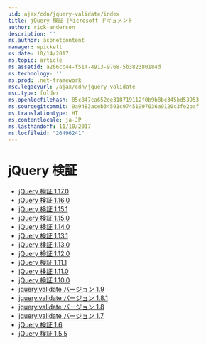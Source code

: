 ```yaml
---
uid: ajax/cdn/jquery-validate/index
title: jQuery 検証 |Microsoft ドキュメント
author: rick-anderson
description: ''
ms.author: aspnetcontent
manager: wpickett
ms.date: 10/14/2017
ms.topic: article
ms.assetid: a266cc44-f514-4913-9768-5b382380184d
ms.technology: ''
ms.prod: .net-framework
msc.legacyurl: /ajax/cdn/jquery-validate
msc.type: folder
ms.openlocfilehash: 85c847ca652ee318719112f0b9b8bc345bd53953
ms.sourcegitcommit: 9a9483aceb34591c97451997036a9120c3fe2baf
ms.translationtype: HT
ms.contentlocale: ja-JP
ms.lasthandoff: 11/10/2017
ms.locfileid: "26496241"
---
```

<a name="jquery-validate"></a>jQuery 検証
====================
- [jQuery 検証 1.17.0](cdnjqueryvalidate1170.md)
- [jQuery 検証 1.16.0](cdnjqueryvalidate1160.md)
- [jQuery 検証 1.15.1](cdnjqueryvalidate1151.md)
- [jQuery 検証 1.15.0](cdnjqueryvalidate1150.md)
- [jQuery 検証 1.14.0](cdnjqueryvalidate1140.md)
- [jQuery 検証 1.13.1](cdnjqueryvalidate1131.md)
- [jQuery 検証 1.13.0](cdnjqueryvalidate1130.md)
- [jQuery 検証 1.12.0](cdnjqueryvalidate1120.md)
- [jQuery 検証 1.11.1](cdnjqueryvalidate1111.md)
- [jQuery 検証 1.11.0](cdnjqueryvalidate111.md)
- [jQuery 検証 1.10.0](cdnjqueryvalidate110.md)
- [jquery.validate バージョン 1.9](cdnjqueryvalidate19.md)
- [jquery.validate バージョン 1.8.1](cdnjqueryvalidate181.md)
- [jquery.validate バージョン 1.8](cdnjqueryvalidate18.md)
- [jquery.validate バージョン 1.7](cdnjqueryvalidate17.md)
- [jQuery 検証 1.6](cdnjqueryvalidate16.md)
- [jQuery 検証 1.5.5](cdnjqueryvalidate155.md)
